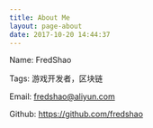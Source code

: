 ```yaml
---
title: About Me
layout: page-about
date: 2017-10-20 14:44:37
---
```


Name: FredShao

Tags: 游戏开发者，区块链

Email: fredshao@aliyun.com

Github: https://github.com/fredshao